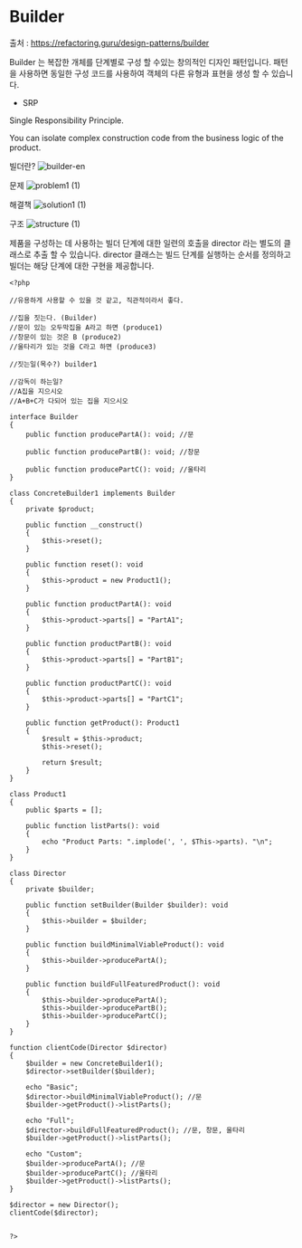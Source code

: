 # Builder

출처 : https://refactoring.guru/design-patterns/builder

Builder 는 복잡한 개체를 단계별로 구성 할 수있는 창의적인 디자인 패턴입니다.
패턴을 사용하면 동일한 구성 코드를 사용하여 객체의 다른 유형과 표현을 생성 할 수 있습니다.

- SRP

Single Responsibility Principle.

You can isolate complex construction code from the business logic of the product.

빌더란?
![builder-en](https://user-images.githubusercontent.com/6989005/99023173-60478c80-25a7-11eb-8bd9-5d3ec51a285d.png)

문제
![problem1 (1)](https://user-images.githubusercontent.com/6989005/99023211-72c1c600-25a7-11eb-9ff8-8d87a7f6ac50.png)

해결책
![solution1 (1)](https://user-images.githubusercontent.com/6989005/99023145-56258e00-25a7-11eb-8a81-764b86879482.png)

구조
![structure (1)](https://user-images.githubusercontent.com/6989005/99023309-a3096480-25a7-11eb-9e7b-bd341ecc4ee2.png)

제품을 구성하는 데 사용하는 빌더 단계에 대한 일련의 호출을 director 라는 별도의 클래스로 추출 할 수 있습니다.
director 클래스는 빌드 단계를 실행하는 순서를 정의하고 빌더는 해당 단계에 대한 구현을 제공합니다.

```
<?php

//유용하게 사용할 수 있을 것 같고, 직관적이라서 좋다.

//집을 짓는다. (Builder)
//문이 있는 오두막집을 A라고 하면 (produce1)
//창문이 있는 것은 B (produce2)
//울타리가 있는 것을 C라고 하면 (produce3)

//짓는일(목수?) builder1

//감독이 하는일?
//A집을 지으시오
//A+B+C가 다되어 있는 집을 지으시오

interface Builder
{
    public function producePartA(): void; //문

    public function producePartB(): void; //창문

    public function producePartC(): void; //울타리
}

class ConcreteBuilder1 implements Builder
{
    private $product;

    public function __construct()
    {
        $this->reset();
    } 

    public function reset(): void
    {
        $this->product = new Product1();
    }

    public function productPartA(): void
    {
        $this->product->parts[] = "PartA1";
    }

    public function productPartB(): void
    {
        $this->product->parts[] = "PartB1";
    }

    public function productPartC(): void
    {
        $this->product->parts[] = "PartC1";
    }

    public function getProduct(): Product1
    {
        $result = $this->product;
        $this->reset();

        return $result;
    }
}

class Product1
{
    public $parts = [];

    public function listParts(): void
    {
        echo "Product Parts: ".implode(', ', $This->parts). "\n";
    }
}

class Director
{
    private $builder;

    public function setBuilder(Builder $builder): void
    {
        $this->builder = $builder;
    }

    public function buildMinimalViableProduct(): void
    {
        $this->builder->producePartA();
    }

    public function buildFullFeaturedProduct(): void
    {
        $this->builder->producePartA();
        $this->builder->producePartB();
        $this->builder->producePartC();
    }
}

function clientCode(Director $director)
{
    $builder = new ConcreteBuilder1();
    $director->setBuilder($builder);

    echo "Basic";
    $director->buildMinimalViableProduct(); //문
    $builder->getProduct()->listParts();

    echo "Full";
    $director->buildFullFeaturedProduct(); //문, 창문, 울타리
    $builder->getProduct()->listParts();

    echo "Custom";
    $builder->producePartA(); //문
    $builder->producePartC(); //울타리
    $builder->getProduct()->listParts();
}

$director = new Director();
clientCode($director);


?>
```